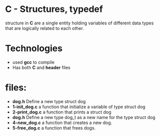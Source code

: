 # C - Structures, typedef

structure in **C** are a single entity holding variables of different data types that are logically related to each other. 

# Technologies
+ used **gcc** to compile 
+ Has both **C** and **header** files

# files:
+ **dog.h** Define a new type struct dog
+ **1-init_dog.c** a function that initialize a variable of type struct dog
+ **2-print_dog.c** a function that prints a struct dog
+ **dog.h** Define a new type dog_t as a new name for the type struct dog
+ **4-new_dog.c** a function that creates a new dog.
+ **5-free_dog.c** a function that frees dogs.
